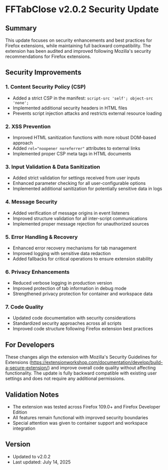 # FFTabClose v2.0.2 Security Update

## Summary
This update focuses on security enhancements and best practices for Firefox extensions, while maintaining full backward compatibility. The extension has been audited and improved following Mozilla's security recommendations for Firefox extensions.

## Security Improvements

### 1. Content Security Policy (CSP)
- Added a strict CSP in the manifest: `script-src 'self'; object-src 'none';`
- Implemented additional security headers in HTML files
- Prevents script injection attacks and restricts external resource loading

### 2. XSS Prevention
- Improved HTML sanitization functions with more robust DOM-based approach
- Added `rel="noopener noreferrer"` attributes to external links
- Implemented proper CSP meta tags in HTML documents

### 3. Input Validation & Data Sanitization
- Added strict validation for settings received from user inputs
- Enhanced parameter checking for all user-configurable options
- Implemented additional sanitization for potentially sensitive data in logs

### 4. Message Security
- Added verification of message origins in event listeners
- Improved structure validation for all inter-script communications
- Implemented proper message rejection for unauthorized sources

### 5. Error Handling & Recovery
- Enhanced error recovery mechanisms for tab management
- Improved logging with sensitive data redaction
- Added fallbacks for critical operations to ensure extension stability

### 6. Privacy Enhancements
- Reduced verbose logging in production version
- Improved protection of tab information in debug mode
- Strengthened privacy protection for container and workspace data

### 7. Code Quality
- Updated code documentation with security considerations
- Standardized security approaches across all scripts
- Improved code structure following Firefox extension best practices

## For Developers
These changes align the extension with Mozilla's Security Guidelines for Extensions (https://extensionworkshop.com/documentation/develop/build-a-secure-extension/) and improve overall code quality without affecting functionality. The update is fully backward compatible with existing user settings and does not require any additional permissions.

## Validation Notes
- The extension was tested across Firefox 109.0+ and Firefox Developer Edition
- All features remain functional with improved security boundaries
- Special attention was given to container support and workspace integration

## Version
- Updated to v2.0.2
- Last updated: July 14, 2025
